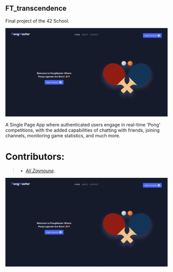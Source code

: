 ## FT_transcendence

Final project of the 42 School.

![Welcome](https://github.com/ahammamlho/ft_transcendence/blob/main/screen-shot/Welcome-page.png?raw=true)

A Single Page App where authenticated users engage in real-time 'Pong' competitions, with the added capabilities of chatting with friends, joining channels, monitoring game statistics, and much more.

# Contributors:

> - _<a href="https://github.com/ahammamlho" target="_blank">Ali Zaynoune</a>.<br>_

![Contributors](https://github.com/ahammamlho/ft_transcendence/blob/main/screen-shot/Welcome-page.png?raw=true)
